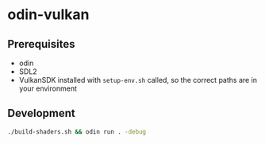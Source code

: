 # odin-vulkan

## Prerequisites

- odin
- SDL2
- VulkanSDK installed with `setup-env.sh` called, so the correct paths are in your environment

## Development

```sh
./build-shaders.sh && odin run . -debug
```
